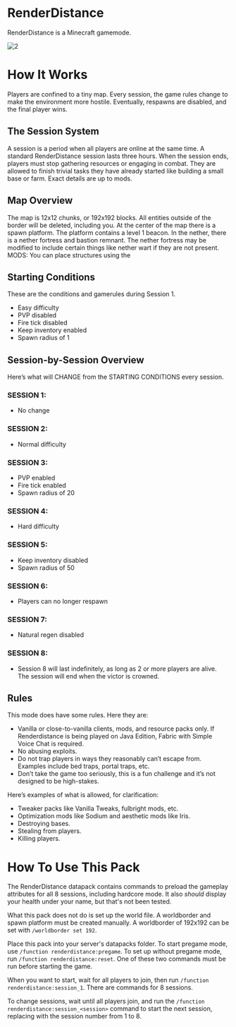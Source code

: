 # RenderDistance
RenderDistance is a Minecraft gamemode.

![2](https://github.com/IceChes/RenderDistance/assets/61756119/e0509650-d60d-4256-b0ad-737603943a44)

# How It Works
Players are confined to a tiny map. Every session, the game rules change to make the environment more hostile. Eventually, respawns are disabled, and the final player wins.

## The Session System
A session is a period when all players are online at the same time. A standard RenderDistance session lasts three hours. When the session ends, players must stop gathering resources or engaging in combat. They are allowed to finish trivial tasks they have already started like building a small base or farm. Exact details are up to mods.

## Map Overview
The map is 12x12 chunks, or 192x192 blocks. All entities outside of the border will be deleted, including you. At the center of the map there is a spawn platform. The platform contains a level 1 beacon. In the nether, there is a nether fortress and bastion remnant. The nether fortress may be modified to include certain things like nether wart if they are not present. MODS: You can place structures using the 

## Starting Conditions
These are the conditions and gamerules during Session 1.

- Easy difficulty
- PVP disabled
- Fire tick disabled
- Keep inventory enabled
- Spawn radius of 1

## Session-by-Session Overview
Here’s what will CHANGE from the STARTING CONDITIONS every session.

### SESSION 1:
- No change

### SESSION 2:
- Normal difficulty

### SESSION 3:
- PVP enabled
- Fire tick enabled
- Spawn radius of 20

### SESSION 4:
- Hard difficulty

### SESSION 5:
- Keep inventory disabled
- Spawn radius of 50

### SESSION 6:
- Players can no longer respawn

### SESSION 7:
- Natural regen disabled

### SESSION 8:
- Session 8 will last indefinitely, as long as 2 or more players are alive. The session will end when the victor is crowned.

## Rules
This mode does have some rules. Here they are:
- Vanilla or close-to-vanilla clients, mods, and resource packs only. If Renderdistance is being played on Java Edition, Fabric with Simple Voice Chat is required.
- No abusing exploits.
- Do not trap players in ways they reasonably can’t escape from. Examples include bed traps, portal traps, etc.
- Don’t take the game too seriously, this is a fun challenge and it’s not designed to be high-stakes. 

Here’s examples of what is allowed, for clarification:
- Tweaker packs like Vanilla Tweaks, fulbright mods, etc.
- Optimization mods like Sodium and aesthetic mods like Iris.
- Destroying bases.
- Stealing from players.
- Killing players.

# How To Use This Pack
The RenderDistance datapack contains commands to preload the gameplay attributes for all 8 sessions, including hardcore mode. It also *should* display your health under your name, but that's not been tested.

What this pack does not do is set up the world file. A worldborder and spawn platform must be created manually. A worldborder of 192x192 can be set with `/worldborder set 192`.

Place this pack into your server's datapacks folder. To start pregame mode, use `/function renderdistance:pregame`. To set up without pregame mode, run `/function renderdistance:reset`. One of these two commands must be run before starting the game.

When you want to start, wait for all players to join, then run `/function renderdistance:session_1`. There are commands for 8 sessions. 

To change sessions, wait until all players join, and run the `/function renderdistance:session_<session>` command to start the next session, replacing <session> with the session number from 1 to 8.
